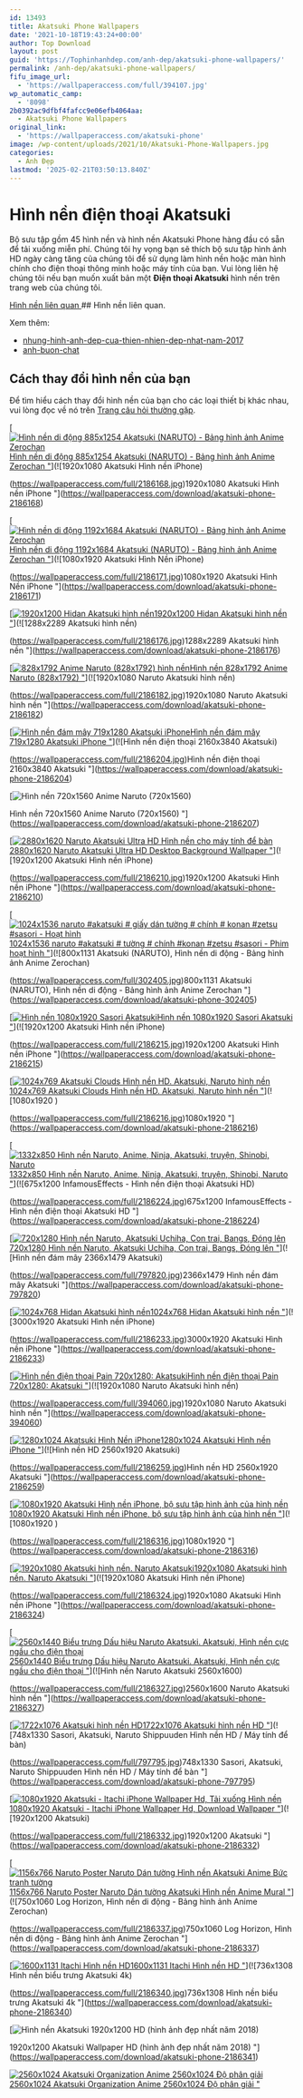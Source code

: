 ```yaml
---
id: 13493
title: Akatsuki Phone Wallpapers
date: '2021-10-18T19:43:24+00:00'
author: Top Download
layout: post
guid: 'https://Tophinhanhdep.com/anh-dep/akatsuki-phone-wallpapers/'
permalink: /anh-dep/akatsuki-phone-wallpapers/
fifu_image_url:
  - 'https://wallpaperaccess.com/full/394107.jpg'
wp_automatic_camp:
  - '8098'
2b0392ac9dfbf4fafcc9e06efb4064aa:
  - Akatsuki Phone Wallpapers
original_link:
  - 'https://wallpaperaccess.com/akatsuki-phone'
image: /wp-content/uploads/2021/10/Akatsuki-Phone-Wallpapers.jpg
categories:
  - Ảnh Đẹp
lastmod: '2025-02-21T03:50:13.840Z'
---
```

# Hình nền điện thoại Akatsuki

Bộ sưu tập gồm 45 hình nền và hình nền Akatsuki Phone hàng đầu có sẵn để tải xuống miễn phí. Chúng tôi hy vọng bạn sẽ thích bộ sưu tập hình ảnh HD ngày càng tăng của chúng tôi để sử dụng làm hình nền hoặc màn hình chính cho điện thoại thông minh hoặc máy tính của bạn. Vui lòng liên hệ chúng tôi nếu bạn muốn xuất bản một **Điện thoại Akatsuki** hình nền trên trang web của chúng tôi.

[Hình nền liên quan ](#related) ## Hình nền liên quan.

   
 Xem thêm:

   
- [nhung-hinh-anh-dep-cua-thien-nhien-dep-nhat-nam-2017](https://tophinhanhdep.com/anh-avatar/nhung-hinh-anh-dep-cua-thien-nhien-dep-nhat-nam-2017/)
- [anh-buon-chat](https://tophinhanhdep.com/hinh-anh-buon/anh-buon-chat/)

## Cách thay đổi hình nền của bạn

Để tìm hiểu cách thay đổi hình nền của bạn cho các loại thiết bị khác nhau, vui lòng đọc về nó trên [Trang câu hỏi thường gặp](https://tophinhanhdep.com/faq/).

  
[[![Hình nền di động 885x1254 Akatsuki (NARUTO) - Bảng hình ảnh Anime Zerochan](https://wallpaperaccess.com/full/394107.jpg)Hình nền di động 885x1254 Akatsuki (NARUTO) - Bảng hình ảnh Anime Zerochan "](https://wallpaperaccess.com/download/akatsuki-phone-394107)](![1920x1080 Akatsuki Hình nền iPhone)

(https://wallpaperaccess.com/full/2186168.jpg)1920x1080 Akatsuki Hình nền iPhone "](https://wallpaperaccess.com/download/akatsuki-phone-2186168)

[[![Hình nền di động 1192x1684 Akatsuki (NARUTO) - Bảng hình ảnh Anime Zerochan](https://wallpaperaccess.com/full/797722.jpg)Hình nền di động 1192x1684 Akatsuki (NARUTO) - Bảng hình ảnh Anime Zerochan "](https://wallpaperaccess.com/download/akatsuki-phone-797722)](![1080x1920 Akatsuki Hình Nền iPhone)

(https://wallpaperaccess.com/full/2186171.jpg)1080x1920 Akatsuki Hình Nền iPhone "](https://wallpaperaccess.com/download/akatsuki-phone-2186171)

[[![1920x1200 Hidan Akatsuki hình nền](https://wallpaperaccess.com/full/2186174.jpg)1920x1200 Hidan Akatsuki hình nền "](https://wallpaperaccess.com/download/akatsuki-phone-2186174)](![1288x2289 Akatsuki hình nền)

(https://wallpaperaccess.com/full/2186176.jpg)1288x2289 Akatsuki hình nền "](https://wallpaperaccess.com/download/akatsuki-phone-2186176)

[[![828x1792 Anime Naruto (828x1792) hình nền](https://wallpaperaccess.com/full/2186177.png)Hình nền 828x1792 Anime Naruto (828x1792) "](https://wallpaperaccess.com/download/akatsuki-phone-2186177)](![1920x1080 Naruto Akatsuki hình nền)

(https://wallpaperaccess.com/full/2186182.jpg)1920x1080 Naruto Akatsuki hình nền "](https://wallpaperaccess.com/download/akatsuki-phone-2186182)

[[![Hình nền đám mây 719x1280 Akatsuki iPhone](https://wallpaperaccess.com/full/2186185.jpg)Hình nền đám mây 719x1280 Akatsuki iPhone "](https://wallpaperaccess.com/download/akatsuki-phone-2186185)](![Hình nền điện thoại 2160x3840 Akatsuki)

(https://wallpaperaccess.com/full/2186204.jpg)Hình nền điện thoại 2160x3840 Akatsuki "](https://wallpaperaccess.com/download/akatsuki-phone-2186204)

[![Hình nền 720x1560 Anime Naruto (720x1560)](https://wallpaperaccess.com/full/2186207.png)

Hình nền 720x1560 Anime Naruto (720x1560) "](https://wallpaperaccess.com/download/akatsuki-phone-2186207)

[[![2880x1620 Naruto Akatsuki Ultra HD Hình nền cho máy tính để bàn](https://wallpaperaccess.com/full/484949.jpg)2880x1620 Naruto Akatsuki Ultra HD Desktop Background Wallpaper "](https://wallpaperaccess.com/download/akatsuki-phone-484949)](![1920x1200 Akatsuki Hình nền iPhone)

(https://wallpaperaccess.com/full/2186210.jpg)1920x1200 Akatsuki Hình nền iPhone "](https://wallpaperaccess.com/download/akatsuki-phone-2186210)

[[![1024x1536 naruto #akatsuki # giấy dán tường # chính # konan #zetsu #sasori - Hoạt hình](https://wallpaperaccess.com/full/2025223.jpg)1024x1536 naruto #akatsuki # tường # chính #konan #zetsu #sasori - Phim hoạt hình "](https://wallpaperaccess.com/download/akatsuki-phone-2025223)](![800x1131 Akatsuki (NARUTO), Hình nền di động - Bảng hình ảnh Anime Zerochan)

(https://wallpaperaccess.com/full/302405.jpg)800x1131 Akatsuki (NARUTO), Hình nền di động - Bảng hình ảnh Anime Zerochan "](https://wallpaperaccess.com/download/akatsuki-phone-302405)

[[![Hình nền 1080x1920 Sasori Akatsuki](https://wallpaperaccess.com/full/905371.jpg)Hình nền 1080x1920 Sasori Akatsuki "](https://wallpaperaccess.com/download/akatsuki-phone-905371)](![1920x1200 Akatsuki Hình nền iPhone)

(https://wallpaperaccess.com/full/2186215.jpg)1920x1200 Akatsuki Hình nền iPhone "](https://wallpaperaccess.com/download/akatsuki-phone-2186215)

[[![1024x769 Akatsuki Clouds Hình nền HD.  Akatsuki, Naruto hình nền](https://wallpaperaccess.com/full/1934647.jpg)1024x769 Akatsuki Clouds Hình nền HD. Akatsuki, Naruto hình nền "](https://wallpaperaccess.com/download/akatsuki-phone-1934647)](![1080x1920 )

(https://wallpaperaccess.com/full/2186216.jpg)1080x1920 "](https://wallpaperaccess.com/download/akatsuki-phone-2186216)

[[![1332x850 Hình nền Naruto, Anime, Ninja, Akatsuki, truyện, Shinobi, Naruto](https://wallpaperaccess.com/full/1565265.jpg)1332x850 Hình nền Naruto, Anime, Ninja, Akatsuki, truyện, Shinobi, Naruto "](https://wallpaperaccess.com/download/akatsuki-phone-1565265)](![675x1200 InfamousEffects - Hình nền điện thoại Akatsuki HD)

(https://wallpaperaccess.com/full/2186224.jpg)675x1200 InfamousEffects - Hình nền điện thoại Akatsuki HD "](https://wallpaperaccess.com/download/akatsuki-phone-2186224)

[[![720x1280 Hình nền Naruto, Akatsuki Uchiha, Con trai, Bangs, Đóng lên](https://wallpaperaccess.com/full/852535.jpg)720x1280 Hình nền Naruto, Akatsuki Uchiha, Con trai, Bangs, Đóng lên "](https://wallpaperaccess.com/download/akatsuki-phone-852535)](![Hình nền đám mây 2366x1479 Akatsuki)

(https://wallpaperaccess.com/full/797820.jpg)2366x1479 Hình nền đám mây Akatsuki "](https://wallpaperaccess.com/download/akatsuki-phone-797820)

[[![1024x768 Hidan Akatsuki hình nền](https://wallpaperaccess.com/full/2186231.jpg)1024x768 Hidan Akatsuki hình nền "](https://wallpaperaccess.com/download/akatsuki-phone-2186231)](![3000x1920 Akatsuki Hình nền iPhone)

(https://wallpaperaccess.com/full/2186233.jpg)3000x1920 Akatsuki Hình nền iPhone "](https://wallpaperaccess.com/download/akatsuki-phone-2186233)

[[![Hình nền điện thoại Pain 720x1280: Akatsuki](https://wallpaperaccess.com/full/2186244.jpg)Hình nền điện thoại Pain 720x1280: Akatsuki "](https://wallpaperaccess.com/download/akatsuki-phone-2186244)](![1920x1080 Naruto Akatsuki hình nền)

(https://wallpaperaccess.com/full/394060.jpg)1920x1080 Naruto Akatsuki hình nền "](https://wallpaperaccess.com/download/akatsuki-phone-394060)

[[![1280x1024 Akatsuki Hình Nền iPhone](https://wallpaperaccess.com/full/2186258.jpg)1280x1024 Akatsuki Hình nền iPhone "](https://wallpaperaccess.com/download/akatsuki-phone-2186258)](![Hình nền HD 2560x1920 Akatsuki)

(https://wallpaperaccess.com/full/2186259.jpg)Hình nền HD 2560x1920 Akatsuki "](https://wallpaperaccess.com/download/akatsuki-phone-2186259)

[[![1080x1920 Akatsuki Hình nền iPhone, bộ sưu tập hình ảnh của hình nền](https://wallpaperaccess.com/full/2186308.jpg)1080x1920 Akatsuki Hình nền iPhone, bộ sưu tập hình ảnh của hình nền "](https://wallpaperaccess.com/download/akatsuki-phone-2186308)](![1080x1920 )

(https://wallpaperaccess.com/full/2186316.jpg)1080x1920 "](https://wallpaperaccess.com/download/akatsuki-phone-2186316)

[[![1920x1080 Akatsuki hình nền.  Naruto Akatsuki](https://wallpaperaccess.com/full/2186323.jpg)1920x1080 Akatsuki hình nền. Naruto Akatsuki "](https://wallpaperaccess.com/download/akatsuki-phone-2186323)](![1920x1080 Akatsuki Hình nền iPhone)

(https://wallpaperaccess.com/full/2186324.jpg)1920x1080 Akatsuki Hình nền iPhone "](https://wallpaperaccess.com/download/akatsuki-phone-2186324)

[[![2560x1440 Biểu trưng Dấu hiệu Naruto Akatsuki.  Akatsuki, Hình nền cực ngầu cho điện thoại](https://wallpaperaccess.com/full/2186326.jpg)2560x1440 Biểu trưng Dấu hiệu Naruto Akatsuki. Akatsuki, Hình nền cực ngầu cho điện thoại "](https://wallpaperaccess.com/download/akatsuki-phone-2186326)](![Hình nền Naruto Akatsuki 2560x1600)

(https://wallpaperaccess.com/full/2186327.jpg)2560x1600 Naruto Akatsuki hình nền "](https://wallpaperaccess.com/download/akatsuki-phone-2186327)

[[![1722x1076 Akatsuki hình nền HD](https://wallpaperaccess.com/full/302298.jpg)1722x1076 Akatsuki hình nền HD "](https://wallpaperaccess.com/download/akatsuki-phone-302298)](![748x1330 Sasori, Akatsuki, Naruto Shippuuden Hình nền HD / Máy tính để bàn)

(https://wallpaperaccess.com/full/797795.jpg)748x1330 Sasori, Akatsuki, Naruto Shippuuden Hình nền HD / Máy tính để bàn "](https://wallpaperaccess.com/download/akatsuki-phone-797795)

[[![1080x1920 Akatsuki - Itachi iPhone Wallpaper Hd, Tải xuống Hình nền](https://wallpaperaccess.com/full/2186331.jpg)1080x1920 Akatsuki - Itachi iPhone Wallpaper Hd, Download Wallpaper "](https://wallpaperaccess.com/download/akatsuki-phone-2186331)](![1920x1200 Akatsuki)

(https://wallpaperaccess.com/full/2186332.jpg)1920x1200 Akatsuki "](https://wallpaperaccess.com/download/akatsuki-phone-2186332)

[[![1156x766 Naruto Poster Naruto Dán tường Hình nền Akatsuki Anime Bức tranh tường](https://wallpaperaccess.com/full/2186336.jpg)1156x766 Naruto Poster Naruto Dán tường Akatsuki Hình nền Anime Mural "](https://wallpaperaccess.com/download/akatsuki-phone-2186336)](![750x1060 Log Horizon, Hình nền di động - Bảng hình ảnh Anime Zerochan)

(https://wallpaperaccess.com/full/2186337.jpg)750x1060 Log Horizon, Hình nền di động - Bảng hình ảnh Anime Zerochan "](https://wallpaperaccess.com/download/akatsuki-phone-2186337)

[[![1600x1131 Itachi Hình nền HD](https://wallpaperaccess.com/full/1738569.jpg)1600x1131 Itachi Hình nền HD "](https://wallpaperaccess.com/download/akatsuki-phone-1738569)](![736x1308 Hình nền biểu trưng Akatsuki 4k)

(https://wallpaperaccess.com/full/2186340.jpg)736x1308 Hình nền biểu trưng Akatsuki 4k "](https://wallpaperaccess.com/download/akatsuki-phone-2186340)

[![Hình nền Akatsuki 1920x1200 HD (hình ảnh đẹp nhất năm 2018)](https://wallpaperaccess.com/full/2186341.jpg)

1920x1200 Akatsuki Wallpaper HD (hình ảnh đẹp nhất năm 2018) "](https://wallpaperaccess.com/download/akatsuki-phone-2186341)

[![2560x1024 Akatsuki Organization Anime 2560x1024 Độ phân giải](https://wallpaperaccess.com/full/2186343.jpg)2560x1024 Akatsuki Organization Anime 2560x1024 Độ phân giải "](https://wallpaperaccess.com/download/akatsuki-phone-2186343)
